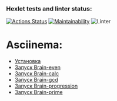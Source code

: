 ### Hexlet tests and linter status:
[![Actions Status](https://github.com/kakkoiirus/frontend-project-lvl1/workflows/hexlet-check/badge.svg)](https://github.com/kakkoiirus/frontend-project-lvl1/actions)
[![Maintainability](https://api.codeclimate.com/v1/badges/a99a88d28ad37a79dbf6/maintainability)](https://codeclimate.com/github/codeclimate/codeclimate/maintainability)
![Linter](https://github.com/kakkoiirus/frontend-project-lvl1/workflows/linter/badge.svg)

Asciinema:
=============
* [Установка](https://asciinema.org/a/yLCCyHEwflYgpT9AiZQqJHqQ9)
* [Запуск Brain-even](https://asciinema.org/a/8MBcSEdxwCwxbxaQEpgtQBQNq)
* [Запуск Brain-calc](https://asciinema.org/a/L5VqUCV8R6RIITkx6qoi5pGB8)
* [Запуск Brain-gcd](https://asciinema.org/a/V6pX7EkgIXPyVVDnN7cywmwsT)
* [Запуск Brain-progression](https://asciinema.org/a/c7Z2LwxXDtUiWs2kw39b3ajRA)
* [Запуск Brain-prime](https://asciinema.org/a/GYXZV7WgOYyI1lMwhkFtZeVBm)
